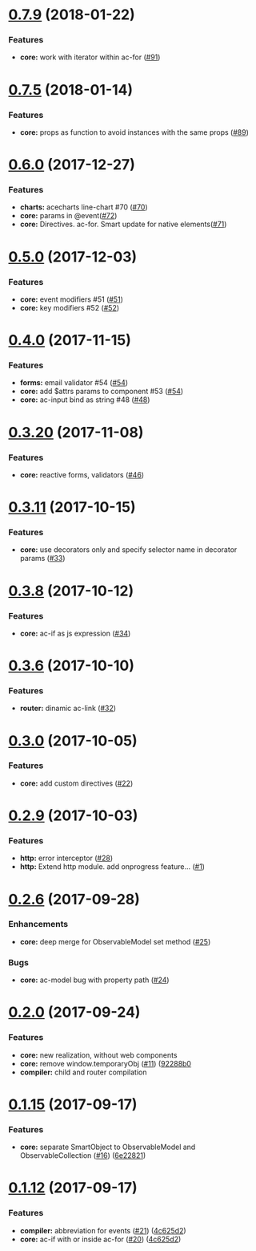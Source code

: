 <a name="0.7.9"></a>
# [0.7.9](https://github.com/DeanNeal/ace-js) (2018-01-22)
### Features
* **core:**  work with iterator within ac-for ([#91](https://github.com/DeanNeal/ace-js/issues/91))

<a name="0.7.5"></a>
# [0.7.5](https://github.com/DeanNeal/ace-js) (2018-01-14)
### Features
* **core:**  props as function to avoid instances with the same props ([#89](https://github.com/DeanNeal/ace-js/issues/89))

<a name="0.6.0"></a>
# [0.6.0](https://github.com/DeanNeal/ace-js) (2017-12-27)
### Features
* **charts:**  acecharts line-chart #70 ([#70](https://github.com/DeanNeal/ace-js/issues/70))
* **core:**  params in @event([#72](https://github.com/DeanNeal/ace-js/issues/72))
* **core:**  Directives. ac-for. Smart update for native elements([#71](https://github.com/DeanNeal/ace-js/issues/71))

<a name="0.5.0"></a>
# [0.5.0](https://github.com/DeanNeal/ace-js) (2017-12-03)
### Features
* **core:**  event modifiers #51 ([#51](https://github.com/DeanNeal/ace-js/issues/51))
* **core:**  key modifiers #52 ([#52](https://github.com/DeanNeal/ace-js/issues/52))

<a name="0.4.0"></a>
# [0.4.0](https://github.com/DeanNeal/ace-js) (2017-11-15)
### Features
* **forms:** email validator #54 ([#54](https://github.com/DeanNeal/ace-js/issues/54))
* **core:**  add $attrs params to component #53 ([#54](https://github.com/DeanNeal/ace-js/issues/54))
* **core:**  ac-input bind as string #48 ([#48](https://github.com/DeanNeal/ace-js/issues/48))

<a name="0.3.20"></a>
# [0.3.20](https://github.com/DeanNeal/ace-js) (2017-11-08)
### Features
* **core:** reactive forms, validators ([#46](https://github.com/DeanNeal/ace-js/issues/46))

<a name="0.3.11"></a>
# [0.3.11](https://github.com/DeanNeal/ace-js) (2017-10-15)
### Features
* **core:** use decorators only and specify selector name in decorator params ([#33](https://github.com/DeanNeal/ace-js/issues/33))

<a name="0.3.8"></a>
# [0.3.8](https://github.com/DeanNeal/ace-js) (2017-10-12)
### Features
* **core:** ac-if as js expression ([#34](https://github.com/DeanNeal/ace-js/issues/34))

<a name="0.3.6"></a>
# [0.3.6](https://github.com/DeanNeal/ace-js) (2017-10-10)
### Features
* **router:** dinamic ac-link ([#32](https://github.com/DeanNeal/ace-js/issues/32))

<a name="0.3.0"></a>
# [0.3.0](https://github.com/DeanNeal/ace-js) (2017-10-05)
### Features
* **core:** add custom directives ([#22](https://github.com/DeanNeal/ace-js/issues/22))

<a name="0.2.9"></a>
# [0.2.9](https://github.com/DeanNeal/ace-js) (2017-10-03)
### Features
* **http:** error interceptor ([#28](https://github.com/DeanNeal/ace-js/issues/28))
* **http:** Extend http module. add onprogress feature... ([#1](https://github.com/DeanNeal/ace-js/issues/1))

<a name="0.2.6"></a>
# [0.2.6](https://github.com/DeanNeal/ace-js) (2017-09-28)

### Enhancements
* **core:** deep merge for ObservableModel set method ([#25](https://github.com/DeanNeal/ace-js/issues/25))

### Bugs
* **core:** ac-model bug with property path ([#24](https://github.com/DeanNeal/ace-js/issues/24))


<a name="0.2.0"></a>
# [0.2.0](https://github.com/DeanNeal/ace-js) (2017-09-24)

### Features
* **core:** new realization, without web components
* **core:** remove window.temporaryObj ([#11](https://github.com/DeanNeal/ace-js/issues/11)) ([92288b0](https://github.com/DeanNeal/ace-js/commit/92288b0) 
* **compiler:** child and router compilation 

<a name="0.1.15"></a>
# [0.1.15](https://github.com/DeanNeal/ace-js) (2017-09-17)

### Features
* **core:** separate SmartObject to ObservableModel and ObservableCollection ([#16](https://github.com/DeanNeal/ace-js/issues/16)) ([6e22821](https://github.com/DeanNeal/ace-js/commit/6e22821))

<a name="0.1.12"></a>
# [0.1.12](https://github.com/DeanNeal/ace-js) (2017-09-17)

### Features

* **compiler:** abbreviation for events ([#21](https://github.com/DeanNeal/ace-js/issues/21)) ([4c625d2](https://github.com/DeanNeal/ace-js/commit/4c625d2))
* **core:** ac-if with or inside ac-for ([#20](https://github.com/DeanNeal/ace-js/issues/20)) ([4c625d2](https://github.com/DeanNeal/ace-js/commit/4c625d2))